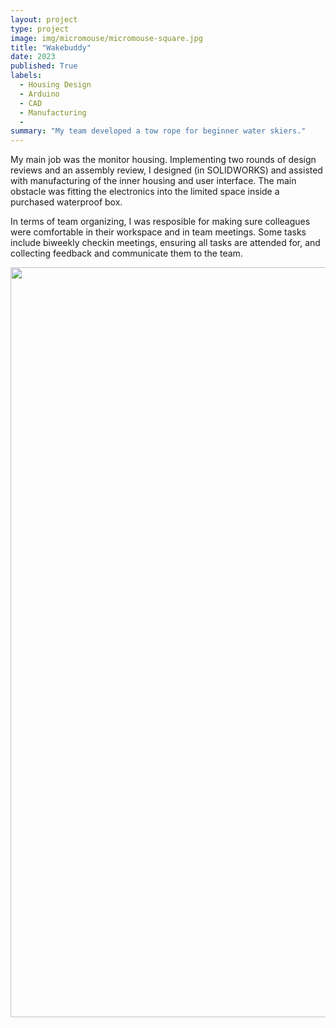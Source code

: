 ```yaml
---
layout: project
type: project
image: img/micromouse/micromouse-square.jpg
title: "Wakebuddy"
date: 2023
published: True
labels:
  - Housing Design
  - Arduino
  - CAD
  - Manufacturing
  - 
summary: "My team developed a tow rope for beginner water skiers."
---
```


My main job was the monitor housing. Implementing two rounds of design reviews and an assembly review, I designed (in SOLIDWORKS) and assisted with manufacturing of the inner housing and user interface. The main obstacle was fitting the electronics into the limited space inside a purchased waterproof box. 

In terms of team organizing, I was resposible for making sure colleagues were comfortable in their workspace and in team meetings. Some tasks include biweekly checkin meetings, ensuring all tasks are attended for, and collecting feedback and communicate them to the team.
<div class="text-center p-4">
  <img width="1200px" src="../img/Wakebuddyproductbrochure.png" class="img-thumbnail" >
</div>
